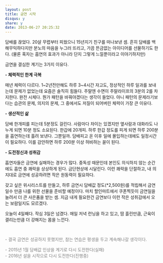 ```yaml
---
layout: post
title: 금연 시작 
disqus: y
share: y
date: 2013-06-27 20:25:32
---
```


담배를 끊었다. 20살 무렵부터 피웠으니 15년지기 친구를 떠나보낸 셈. 흔히 담배를 백해무익하다지만 분노의 마음을 누그러 뜨리고, 가끔 뜬금없는 아이디어를 선물하기도 한다. (물론 혹자는 흡연의 효과가 아니라 단지 그렇게 느낄뿐이라고 이야기하지만)

금연을 결심한 계기는 3가지 이유다. 

**- 체력적인 한계 극복**

매년 체력이 다르다. 1~2년전만해도 하루 3~4시간 자고도, 정상적인 하루 일과를 보내는데 문제가 없었는데 요즘은 솔직히 힘들다. 
주말엔 수면이 주말라이프의 3분의 2를 차지한다. 완전 시체다. 뭔가 패턴을 바꿔야겠다는 생각이 들었다. 아니 패턴의 문제라기보다는 습관의 문제, 의지의 문제, 그 중에서도 저질이 되어버린 체력이 가장 큰 이유다. 


**- 생산적인 삶**

담배 한개피를 피는데 5분정도 걸린다. 사람마다 차이는 있겠지만 옆사람과 대화라도 나누게 되면 10분 정도 소요된다. 한갑에 20개피. 하루 한갑 정도를 피게 되면 하루 200분을 흡연하는데 흘려 보낸다. 그뿐일까. 담배피고 온 이후 일에 몰입하는데에도 일정시간이 필요하다. 이를 감안하면 하루 200분 이상 허비하는 꼴이 된다. 

**- 도전정신과 성취감**

흡연자들은 금연에 실패하는 경우가 많다. 중독성 때문인데 본인도 의식하지 않는 순간에도 흡연 중 쾌락을 상상하게 된다. 금단현상에 시달린다. 이런 쾌락을 단절하고, 내 의지대로 금연에 성공하려면 작은 원동력이 필요하다. 

갖고 싶은 위시리스트를 만들고, 하루 금연시 담배값 정도(*2,500원)를 적립해서 금연 일수 만큼 나를 위한 선물을 준비할 예정이다. 마치 할인마트에서 쿠폰찍듯이 금연일을 늘려서 더 큰 사은품을 받는 셈. 지금 내게 필요한건 금연보다 이런 작은 성취감에서 오는 보람일지도 모르겠다. 

오늘이 4일째다. 작심 3일은 넘겼다. 매일 저녁 런닝을 하고 있고, 땀 흘린만큼, 근육이 결리는만큼 더 강해지는 몸을 느낀다. 


<br>

<font color=gray> - 결국 금연은 성공하지 못했지만, 참는 연습은 평생을 두고 계속해나갈 생각이다.</font>

<font color=gray>
- 2015년 1월 담배값 인상을 계기로 다시 도전한다(실패)</br>
- 2016년 설을 시작으로 다시 도전한다(진행중) 
